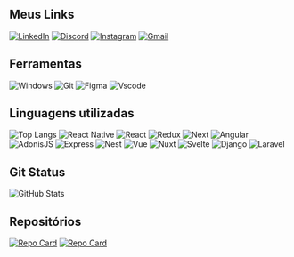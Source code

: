 ## Meus Links

[![LinkedIn](https://img.shields.io/badge/LinkedIn-8ec07c?style=for-the-badge&logo=linkedin&logoColor=white)](https://www.linkedin.com/in/ant%C3%B4nio-oliveira-dev/)
[![Discord](https://img.shields.io/badge/Discord-fabd2f?style=for-the-badge&logo=discord&logoColor=white)](https://discord.com/channels/@toni0036279/)
[![Instagram](https://img.shields.io/badge/-Instagram-%238ec07c?style=for-the-badge&logo=instagram&logoColor=white)](https://www.instagram.com/toni.frazao/)
[![Gmail](https://img.shields.io/badge/Gmail-282828?style=for-the-badge&logo=gmail&logoColor=fabd2f)](mailto:toni.cpd3@gmail.com/)

## Ferramentas

![Windows](https://img.shields.io/badge/Windows-282828?style=for-the-badge&logo=windows&logoColor=fabd2f)
![Git](https://img.shields.io/badge/GIT-fabd2f?style=for-the-badge&logo=git&logoColor=white)
![Figma](https://img.shields.io/badge/Figma-282828?style=for-the-badge&logo=figma&logoColor=8ec07c)
![Vscode](https://img.shields.io/badge/Vscode-8ec07c?style=for-the-badge&logo=visual-studio-code&logoColor=white/)

## Linguagens utilizadas

![Top Langs](https://github-readme-stats-git-masterrstaa-rickstaa.vercel.app/api/top-langs/?username=ramzablv&layout=compact&bg_color=282828&border_color=ffffff&title_color=fabd2f&text_color=8ec07c/)
![React Native](https://img.shields.io/badge/React_Native-20232A?style=for-the-badge&logo=react&logoColor=61DAFB)
![React](https://img.shields.io/badge/React-20232A?style=for-the-badge&logo=react&logoColor=61DAFB)
![Redux](https://img.shields.io/badge/redux-%23593d88.svg?style=for-the-badge&logo=redux&logoColor=white)
![Next](https://img.shields.io/badge/Next-black?style=for-the-badge&logo=next.js&logoColor=white)
![Angular](https://img.shields.io/badge/Angular-DD0031?style=for-the-badge&logo=angular&logoColor=white)
![AdonisJS](https://img.shields.io/badge/adonisjs-%23220052.svg?style=for-the-badge&logo=adonisjs&logoColor=white)
![Express](https://img.shields.io/badge/express.js-%23404d59.svg?style=for-the-badge&logo=express&logoColor=%2361DAFB)
![Nest](https://img.shields.io/badge/nestjs-%23E0234E.svg?style=for-the-badge&logo=nestjs&logoColor=white)
![Vue](https://img.shields.io/badge/vuejs-%2335495e.svg?style=for-the-badge&logo=vuedotjs&logoColor=%234FC08D)
![Nuxt](https://img.shields.io/badge/Nuxt-002E3B?style=for-the-badge&logo=nuxtdotjs&logoColor=#00DC82)
![Svelte](https://img.shields.io/badge/svelte-%23f1413d.svg?style=for-the-badge&logo=svelte&logoColor=white)
![Django](https://img.shields.io/badge/django-%23092E20.svg?style=for-the-badge&logo=django&logoColor=white)
![Laravel](https://img.shields.io/badge/laravel-%23FF2D20.svg?style=for-the-badge&logo=laravel&logoColor=white)


## Git Status

![GitHub Stats](https://github-readme-stats.vercel.app/api?username=ramzablv&theme=gruvbox&show_icons=true?)

## Repositórios

[![Repo Card](https://github-readme-stats.vercel.app/api/pin/?username=ramzablv&repo=Bootcamp-Santander-Dio&bg_color=282828&border_color=fffff&show_icons=true&icon_color=30A3DC&title_color=fabd2f&text_color=8ec07c)](https://github.com/ramzablv/Bootcamp-Santander-Dio)
[![Repo Card](https://github-readme-stats.vercel.app/api/pin/?username=ramzablv&repo=Estudos_Faculdade&bg_color=282828&border_color=fffff&show_icons=true&icon_color=30A3DC&title_color=fabd2f&text_color=8ec07c)](https://github.com/ramzablv/Estudos_Faculdade)
